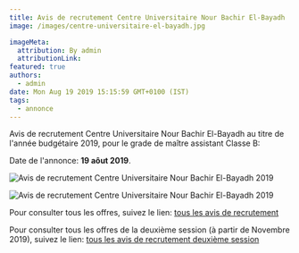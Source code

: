 ```yaml
---
title: Avis de recrutement Centre Universitaire Nour Bachir El-Bayadh
image: /images/centre-universitaire-el-bayadh.jpg

imageMeta:
  attribution: By admin
  attributionLink:
featured: true
authors:
  - admin
date: Mon Aug 19 2019 15:15:59 GMT+0100 (IST)
tags:
  - annonce
---
```


Avis de recrutement Centre Universitaire Nour Bachir El-Bayadh au titre de l'année budgétaire 2019, pour le grade de maître assistant Classe B:

Date de l'annonce: **19 aôut 2019**.

![Avis de recrutement Centre Universitaire Nour Bachir El-Bayadh 2019](/images/avis-de-recrutement-centre-universitaire-el-bayadh.jpg)

![Avis de recrutement Centre Universitaire Nour Bachir El-Bayadh 2019](/images/avis-de-recrutement-centre-universitaire-el-bayadh-2.jpg)

Pour consulter tous les offres, suivez le lien: [tous les avis de recrutement](/tous_les_avis_de_recrutement_annee_budgetaire_2019/)

Pour consulter tous les offres de la deuxième session (à partir de Novembre 2019), suivez le lien: [tous les avis de recrutement deuxième session](/tous-les-avis-de-recrutement-mitre-assistant-classe-b-au-titre-de-l-annee-2019-deuxieme-session/)
